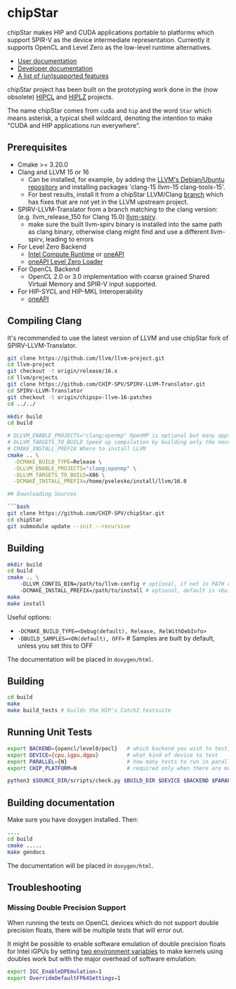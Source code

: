 # chipStar

chipStar makes HIP and CUDA applications portable to platforms which support
SPIR-V as the device intermediate representation. Currently it supports
OpenCL and Level Zero as the low-level runtime alternatives.

* [User documentation](docs/Using.md)
* [Developer documentation](docs/Development.md)
* [A list of (un)supported features](docs/Features.md)

chipStar project has been built on the prototyping work done in the (now obsolete) [HIPCL](https://github.com/cpc/hipcl) and
[HIPLZ](https://github.com/jz10/anl-gt-gpu/) projects.

The name chipStar comes from `c`uda and `hip` and the word `Star` which means asterisk, a typical shell wildcard, denoting the intention to make "CUDA and HIP applications run everywhere".

## Prerequisites

* Cmake >= 3.20.0
* Clang and LLVM 15 or 16
  * Can be installed, for example, by adding the [LLVM's Debian/Ubuntu repository](https://apt.llvm.org/) and installing packages 'clang-15 llvm-15 clang-tools-15'.
  * For best results, install it from a chipStar LLVM/Clang [branch](https://github.com/CHIP-SPV/SPIRV-LLVM-Translator/tree/chipspv-llvm-16-patches) which has fixes that are not yet in the LLVM upstream project.
* SPIRV-LLVM-Translator from a branch matching to the clang version:
  (e.g. llvm\_release\_150 for Clang 15.0)
  [llvm-spirv](https://github.com/KhronosGroup/SPIRV-LLVM-Translator).
  * make sure the built llvm-spirv binary is installed into the same path as clang binary, otherwise clang might find and use a different llvm-spirv, leading to errors
* For Level Zero Backend
  * [Intel Compute Runtime](https://github.com/intel/compute-runtime) or [oneAPI](https://www.intel.com/content/www/us/en/developer/tools/oneapi/base-toolkit-download.html)
  * [oneAPI Level Zero Loader](https://github.com/oneapi-src/level-zero/releases)
* For OpenCL Backend
  * OpenCL 2.0 or 3.0 implementation with coarse grained Shared Virtual Memory and SPIR-V input supported.
* For HIP-SYCL and HIP-MKL Interoperability
  * [oneAPI](https://www.intel.com/content/www/us/en/developer/tools/oneapi/base-toolkit-download.html)

## Compiling Clang

It's recommended to use the latest version of LLVM and use chipStar fork of SPIRV-LLVM-Translator.
```bash
git clone https://github.com/llvm/llvm-project.git
cd llvm-project
git checkout -t origin/release/16.x
cd llvm/projects
git clone https://github.com/CHIP-SPV/SPIRV-LLVM-Translator.git
cd SPIRV-LLVM-Translator
git checkout -t origin/chipspv-llvm-16-patches
cd ../../

mkdir build
cd build

# DLLVM_ENABLE_PROJECTS="clang;openmp" OpenMP is optional but many apps use it
# DLLVM_TARGETS_TO_BUILD Speed up compilation by building only the necessary CPU host target
# CMAKE_INSTALL_PREFIX Where to install LLVM
cmake .. \
  -DCMAKE_BUILD_TYPE=Release \
  -DLLVM_ENABLE_PROJECTS="clang;openmp" \
  -DLLVM_TARGETS_TO_BUILD=X86 \
  -DCMAKE_INSTALL_PREFIX=/home/pvelesko/install/llvm/16.0 

```

```bash
## Downloading Sources

```bash
git clone https://github.com/CHIP-SPV/chipStar.git
cd chipStar
git submodule update --init --recursive
```

## Building

```bash
mkdir build
cd build
cmake .. \ 
    -DLLVM_CONFIG_BIN=/path/to/llvm-config # optional, if not in PATH or if only versioned binary is available i.e. llvm-config-16
    -DCMAKE_INSTALL_PREFIX=/path/to/install # optional, default is <build_dir>/install
make
make install
```

Useful options:
 * `-DCMAKE_BUILD_TYPE=<Debug(default), Release, RelWithDebInfo>`
 * `-DBUILD_SAMPLES=<ON(default), OFF>` # Samples are built by default, unless you set this to OFF

The documentation will be placed in `doxygen/html`.

## Building

```bash
cd build
make
make build_tests # builds the HIP's Catch2 testsuite
```

## Running Unit Tests

```bash
export BACKEND={opencl/level0/pocl}   # which backend you wish to test, "pocl" = PoCL OpenCL runtime, "opencl" = any other OpenCL runtime
export DEVICE={cpu,igpu,dgpu}         # what kind of device to test
export PARALLEL={N}                   # how many tests to run in parallel
export CHIP_PLATFORM=N                # required only when there are multiple OpenCL platforms present on the system

python3 $SOURCE_DIR/scripts/check.py $BUILD_DIR $DEVICE $BACKEND $PARALLEL 1
```

## Building documentation

Make sure you have doxygen installed. Then:

```bash
....
cd build
cmake .....
make gendocs
```

The documentation will be placed in `doxygen/html`.

## Troubleshooting

### Missing Double Precision Support

When running the tests on OpenCL devices which do not support double precision floats,
there will be multiple tests that will error out.

It might be possible to enable software emulation of double precision floats for
Intel iGPUs by setting [two environment variables](https://github.com/intel/compute-runtime/blob/master/opencl/doc/FAQ.md#feature-double-precision-emulation-fp64) to make kernels using doubles work but with the major
overhead of software emulation:

```bash
export IGC_EnableDPEmulation=1
export OverrideDefaultFP64Settings=1
```
